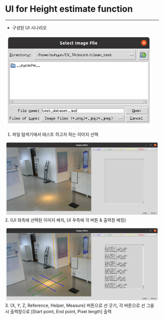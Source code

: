 # UI for Height estimate function
---

* 구성된 UI 시나리오

![scenario1](https://github.com/Kims0ngmin/only_UI/blob/main/scenario/scenario1.png)
1. 파일 탐색기에서 테스트 하고자 하는 이미지 선택

![scenario2](https://github.com/Kims0ngmin/only_UI/blob/main/scenario/scenario2.png)
2. {UI 좌측에 선택된 이미지 배치, UI 우측에 각 버튼 & 출력창 배칭}

![scenario3](https://github.com/Kims0ngmin/only_UI/blob/main/scenario/scenario3.png)
3. {X, Y, Z, Reference, Helper, Measure} 버튼으로 선 긋기, 각 버튼으로 선 그을 시 출력창으로 [Start point, End point, Pixel length] 출력
